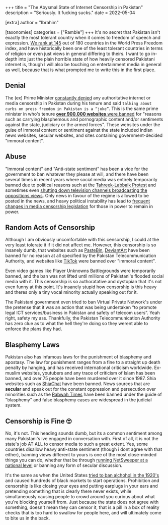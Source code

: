 +++
title = "The Abysmal State of Internet Censorship in Pakistan"
description = "Seriously. It fucking sucks."
date = 2022-05-04

[extra]
author = "Ibrahim"

[taxonomies]
categories = ["Ramble"]
+++
It's no secret that Pakistan isn't exactly the most tolerant country when it comes to freedom of speech and expression.  <!-- more --> [We rank at 145](https://www.dawn.com/news/1551250) out of 180 countries in the World Press Freedom index, and have historically been one of the least tolerant countries in terms of religion or even just views in general differing to theirs. I want to go in-depth into just the plain horrible state of how heavily censored Pakistani internet is, though I will also be touching on entertainment media in general as well, because that is what prompted me to write this in the first place.

## Denial

The (ex) Prime Minister [constantly denied](https://www.dawn.com/news/1497391) any authoritative internet or media censorship in Pakistan during his tenure and said `talking about curbs on press freedom in Pakistan is a “joke”`. This is the same prime minister in who's tenure [**over 900,000 websites** were banned](https://www.dawn.com/news/1507590) for  "reasons such as carrying blasphemous and pornographic content and/or sentiments against the state, judiciary or the armed forces". These websites under the guise of immoral content or sentiment against the state included indian news websites, secular websites, and sites containing government-decided "immoral content".

## Abuse

"Immoral content" and "Anti-state sentiment" has been a vice for the government to ban whatever they please at will, and there have been several times in recent years where social media was entirely temporarily banned due to political reasons such at the [Tahreek-Labbaik Protest](https://en.wikipedia.org/wiki/2017_Tehreek-e-Labaik_protest) and sometimes even [shutting down television channels broadcasting the oppositions views](https://www.aljazeera.com/news/2019/7/10/media-watchdogs-slam-brazen-censorship-by-pakistan). Only news in favour of the regime is allowed to be posted in the news, and heavy political instability has lead to [frequent changes in media censorship legislation](https://en.wikipedia.org/wiki/Censorship_in_Pakistan#History) for those in power to remain in power.

## Random Acts of Censorship

Although I am obviously uncomfortable with this censorship, I could at the very least tolerate it if it did not affect me. However, this censorship is so insanely dumb, that websites such as [PasteBin](https://pastebin.com), [DeviantArt](https://deviantart.com) have been banned for no reason at all specified by the Pakistan Telecommunication Authority, and websites like [TikTok](https://tiktok.com) were banned over "immoral content".

Even video games like Player Unknowns Battlegrounds were temporarily banned, and the ban was not lifted until millions of Pakistani's flooded social media with it. This censorship is so authoratative and dystopian that it's not even funny at this point. It's insanely stupid how censorship is this heavy and theres only a tiny vocal minority actually speaking out for it.

The Pakistani government even tried to ban Virtual Private Network's under the pretense that it was an action that was being undertaken “to promote legal ICT services/business in Pakistan and safety of telecom users”. Yeah right, safety my ass. Thankfully, the Pakistan Telecommunication Authority has zero clue as to what the hell they're doing so they werent able to enforce the plans they had.

## Blasphemy Laws

Pakistan also has infamous laws for the punishment of blasphemy and apostasy. The law for punishment ranges from a fine to a straight up death penalty by hanging, and has received international criticism worldwide. Ex-muslim websites, youtubers and any trace of criticism of Islam has been banned, and over 75 people have been murdered over it since 1987. Shia websites such as [ShiaChat](https://www.shiachat.com/) have been banned. News sources that are **secular** and speak out for the constant oppression and persecution over minorities such as the [Rabwah Times](https://www.rabwah.net/) have been banned under the guide of "blasphemy" and false blasphemy cases are widespread in the judicial system.

## Censorship is Fine 🙄

No, it's not. This heading sounds dumb, but its a common sentiment among many Pakistani's ive engaged in conversation with. First of all, it is not the state's job AT ALL to censor media to such a great extent. Yes, some countries disallow heavy anti-state sentiment (though i dont agree with that either), banning views different to yours is one of the most close-minded things you can do, whether that be through [running NetSweeper at a national level](https://tribune.com.pk/story/565879/pakistan-government-using-netsweeper-for-internet-filtering-report) or banning any form of secular discussion.

It's the same as when the United States [tried to ban alchohol in the 1920's](https://en.wikipedia.org/wiki/Prohibition_in_the_United_States) and caused hundreds of black markets to start operations. Prohibition and censorship is like closing your eyes and putting earplugs in your ears and pretending something that is clearly there never exists, while simultaneously causing people to crowd around you curious about what you're blocking yourself from. Just because the state does not agree with something, doesn't mean they can censor it, that is a pill in a box of reality checks that is too hard to swallow for people here, and will ultimately come to bite us in the back.
